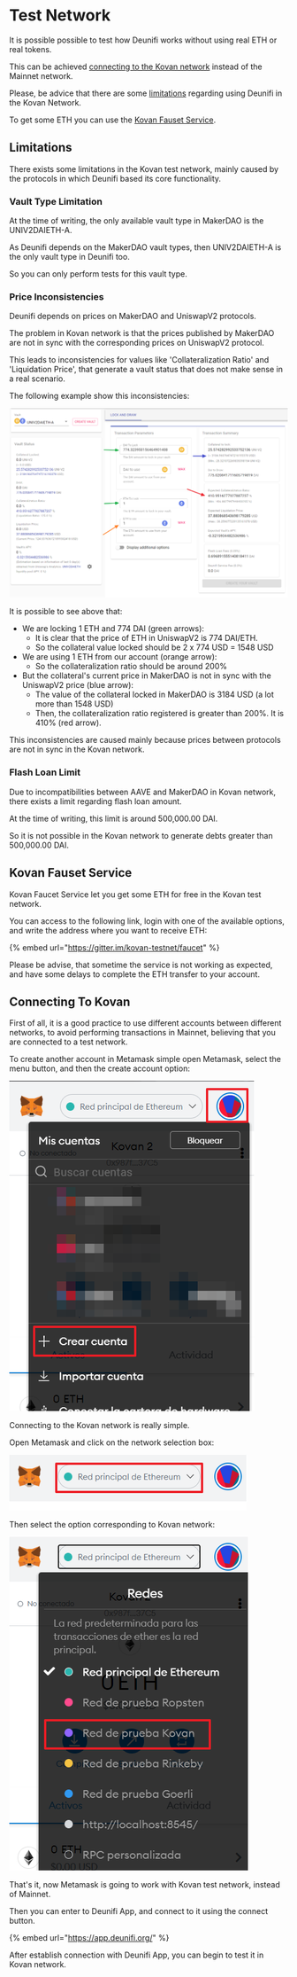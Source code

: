 # Test Network

It is possible possible to test how Deunifi works without using real ETH or real tokens.

This can be achieved [connecting to the Kovan network](test-network.md#connecting-to-kovan) instead of the Mainnet network.

Please, be advice that there are some [limitations](test-network.md#limitations) regarding using Deunifi in the Kovan Network.

To get some ETH you can use the [Kovan Fauset Service](test-network.md#kovan-fauset-service).

## Limitations

There exists some limitations in the Kovan test network, mainly caused by the protocols in which Deunifi based its core functionality.

### Vault Type Limitation

At the time of writing, the only available vault type in MakerDAO is the UNIV2DAIETH-A.

As Deunifi depends on the MakerDAO vault types, then UNIV2DAIETH-A is the only vault type in Deunifi too.

So you can only perform tests for this vault type.

### Price Inconsistencies

Deunifi depends on prices on MakerDAO and UniswapV2 protocols.

The problem in Kovan network is that the prices published by MakerDAO are not in sync with the corresponding prices on UniswapV2 protocol.

This leads to inconsistencies for values like 'Collateralization Ratio' and 'Liquidation Price', that generate a vault status that does not make sense in a real scenario.

The following example show this inconsistencies:

![](.gitbook/assets/image%20%2831%29.png)

It is possible to see above that:

* We are locking 1 ETH and 774 DAI \(green arrows\):
  * It is clear that the price of ETH in UniswapV2 is 774 DAI/ETH.
  * So the collateral value locked should be 2 x 774 USD = 1548 USD
* We are using 1 ETH from our account \(orange arrow\):
  * So the collateralization ratio should be around 200%
* But the collateral's current price in MakerDAO is not in sync with the UniswapV2 price \(blue arrow\):
  * The value of the collateral locked in MakerDAO is 3184 USD \(a lot more than 1548 USD\)
  * Then, the collateralization ratio registered is greater than 200%. It is 410% \(red arrow\).

This inconsistencies are caused mainly because prices between protocols are not in sync in the Kovan network.

### Flash Loan Limit

Due to incompatibilities between AAVE and MakerDAO in Kovan network, there exists a limit regarding flash loan amount.

At the time of writing, this limit is around 500,000.00 DAI.

So it is not possible in the Kovan network to generate debts greater than 500,000.00 DAI.

## Kovan Fauset Service

Kovan Faucet Service let you get some ETH for free in the Kovan test network.

You can access to the following link, login with one of the available options, and write the address where you want to receive ETH:

{% embed url="https://gitter.im/kovan-testnet/faucet" %}

Please be advise, that sometime the service is not working as expected, and have some delays to complete the ETH transfer to your account.

## Connecting To Kovan

First of all, it is a good practice to use different accounts between different networks, to avoid performing transactions in Mainnet, believing that you are connected to a test network.

To create another account in Metamask simple open Metamask, select the menu button, and then the create account option:

![](.gitbook/assets/image%20%2826%29.png)

Connecting to the Kovan network is really simple.

Open Metamask and click on the network selection box:

![](.gitbook/assets/image%20%2838%29.png)

Then select the option corresponding to Kovan network:

![](.gitbook/assets/image%20%2839%29.png)

That's it, now Metamask is going to work with Kovan test network, instead of Mainnet.

Then you can enter to Deunifi App, and connect to it using the connect button.

{% embed url="https://app.deunifi.org/" %}

After establish connection with Deunifi App, you can begin to test it in Kovan network.

